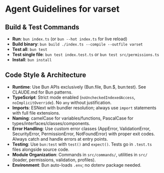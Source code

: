 # Agent Guidelines for varset

## Build & Test Commands
- **Run**: `bun index.ts` (or `bun --hot index.ts` for live reload)
- **Build binary**: `bun build ./index.ts --compile --outfile varset`
- **Test all**: `bun test`
- **Test single file**: `bun test index.test.ts` or `bun test src/permissions.ts`
- **Install**: `bun install`

## Code Style & Architecture
- **Runtime**: Use Bun APIs exclusively (Bun.file, Bun.$, bun:test). See CLAUDE.md for Bun patterns.
- **TypeScript**: Strict mode enabled (`noUncheckedIndexedAccess`, `noImplicitOverride`). No `any` without justification.
- **Imports**: ESNext with bundler resolution; always use `import` statements with full file extensions.
- **Naming**: camelCase for variables/functions, PascalCase for types/interfaces/classes/components.
- **Error Handling**: Use custom error classes (AppError, ValidationError, SecurityError, PermissionError, NotFoundError) with proper exit codes. Always catch and handle errors at entry points.
- **Testing**: Use `bun:test` with `test()` and `expect()`. Tests go in `.test.ts` files alongside source code.
- **Module Organization**: Commands in `src/commands/`, utilities in `src/` (loader, permissions, validation, profiles).
- **Environment**: Bun auto-loads `.env`; no dotenv package needed.
